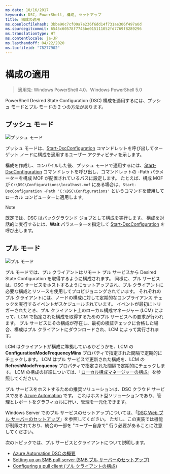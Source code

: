 ```yaml
---
ms.date: 10/16/2017
keywords: DSC, PowerShell, 構成, セットアップ
title: 構成の適用
ms.openlocfilehash: 3bbe90c7cf09a7e236f6dd14f731ae306f497a0d
ms.sourcegitcommit: 6545c60578f7745be015111052fd7769f8289296
ms.translationtype: HT
ms.contentlocale: ja-JP
ms.lasthandoff: 04/22/2020
ms.locfileid: "78277902"
---
```

# <a name="enacting-configurations"></a>構成の適用

> 適用先: Windows PowerShell 4.0、Windows PowerShell 5.0

PowerShell Desired State Configuration (DSC) 構成を適用するには、プッシュ モードとプル モードの 2 つの方法があります。

## <a name="push-mode"></a>プッシュ モード

![プッシュ モード](media/enactingConfigurations/pushModel.png "プッシュ モードのしくみ")

プッシュ モードは、[Start-DscConfiguration](/powershell/module/psdesiredstateconfiguration/start-dscconfiguration) コマンドレットを呼び出してターゲット ノードに構成を適用するユーザー アクティビティを示します。

構成を作成し、コンパイルした後、プッシュ モードで適用するには、[Start-DscConfiguration](/powershell/module/psdesiredstateconfiguration/start-dscconfiguration) コマンドレットを呼び出し、コマンドレットの -Path パラメーターを構成 MOF が配置されているパスに設定します。 たとえば、構成 MOF が `C:\DSC\Configurations\localhost.mof` にある場合は、`Start-DscConfiguration -Path 'C:\DSC\Configurations'` というコマンドを使用してローカル コンピューターに適用します。

> [!NOTE]
> 既定では、DSC はバックグラウンド ジョブとして構成を実行します。 構成を対話的に実行するには、**Wait** パラメーターを指定して [Start-DscConfiguration](/powershell/module/psdesiredstateconfiguration/start-dscconfiguration) を呼び出します。

## <a name="pull-mode"></a>プル モード

![プル モード](media/enactingConfigurations/pullModel.png "プル モードのしくみ")

プル モードでは、プル クライアントはリモート プル サービスから Desired State Configuration を取得するように構成されます。 同様に、プル サービスは、DSC サービスをホストするようにセットアップされ、プル クライアントに必要な構成とリソースを使用してプロビジョニングされています。 それぞれのプル クライアントには、ノードの構成に対して定期的なコンプライアンス チェックを実行するイベントがスケジュールされています。 イベントが最初にトリガーされたとき、プル クライアント上のローカル構成マネージャー (LCM) によって、LCM で指定された構成を取得するためのプル サービスへの要求が行われます。 プル サービスにその構成が存在し、最初の検証チェックに合格した場合、構成はプル クライアントにダウンロードされ、LCM によって実行されます。

LCM はクライアントが構成に準拠しているかどうかを、LCM の **ConfigurationModeFrequencyMins** プロパティで指定された間隔で定期的にチェックします。 LCM はプル サービスで更新された構成を、LCM の **RefreshModeFrequency** プロパティで指定された間隔で定期的にチェックします。 LCM の構成の詳細については、「[ローカル構成マネージャーの構成](../managing-nodes/metaConfig.md)」を参照してください。

プル サービスをホストするための推奨ソリューションは、DSC クラウド サービスである [Azure Automation](https://azure.microsoft.com/services/automation/) です。 これはホスト型ソリューションであり、管理とレポートをグラフィカルに行い、管理を一元化できます。

Windows Server でのプル サービスのセットアップについては、「[DSC Web プル サーバーのセットアップ](pullServer.md)」を参照してください。 ただし、この実装では機能が制限されており、統合の一部を "ユーザー自身で" 行う必要があることに注意してください。

次のトピックでは、プル サービスとクライアントについて説明します。

- [Azure Automation DSC の概要](https://docs.microsoft.com/azure/automation/automation-dsc-overview)
- [Setting up an SMB pull server (SMB プル サーバーのセットアップ)](pullServerSMB.md)
- [Configuring a pull client (プル クライアントの構成)](pullClientConfigID.md)
